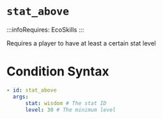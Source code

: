 # `stat_above`
:::infoRequires:
EcoSkills
:::

Requires a player to have at least a certain stat level
# Condition Syntax

```yaml
- id: stat_above
  args:
      stat: wisdom # The stat ID
      level: 30 # The minimum level
```

